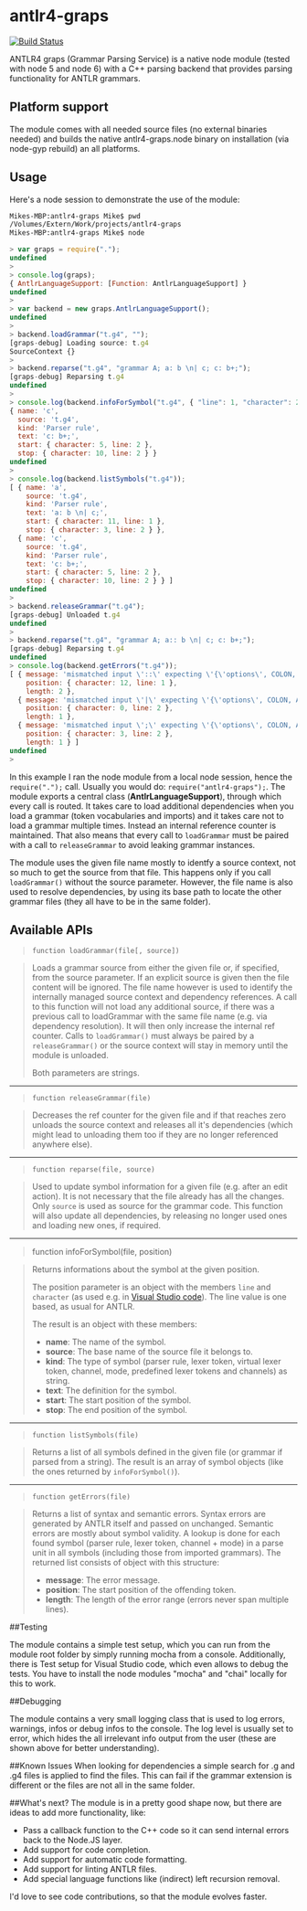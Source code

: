 # antlr4-graps
[![Build Status](https://travis-ci.org/mike-lischke/antlr-graps.svg?branch=master)](https://travis-ci.org/mike-lischke/antlr-graps)

ANTLR4 graps (Grammar Parsing Service) is a native node module (tested with node 5 and node 6) with a C++ parsing backend that provides parsing functionality for ANTLR grammars.

## Platform support

The module comes with all needed source files (no external binaries needed) and builds the native antlr4-graps.node binary on installation (via node-gyp rebuild) an all platforms.

## Usage

Here's a node session to demonstrate the use of the module:

```bash
Mikes-MBP:antlr4-graps Mike$ pwd
/Volumes/Extern/Work/projects/antlr4-graps
Mikes-MBP:antlr4-graps Mike$ node
```
```js
> var graps = require(".");
undefined
>
> console.log(graps);
{ AntlrLanguageSupport: [Function: AntlrLanguageSupport] }
undefined
>
> var backend = new graps.AntlrLanguageSupport();
undefined
>
> backend.loadGrammar("t.g4", "");
[graps-debug] Loading source: t.g4
SourceContext {}
>
> backend.reparse("t.g4", "grammar A; a: b \n| c; c: b+;");
[graps-debug] Reparsing t.g4
undefined
>
> console.log(backend.infoForSymbol("t.g4", { "line": 1, "character": 2 }));
{ name: 'c',
  source: 't.g4',
  kind: 'Parser rule',
  text: 'c: b+;',
  start: { character: 5, line: 2 },
  stop: { character: 10, line: 2 } }
undefined
>
> console.log(backend.listSymbols("t.g4"));
[ { name: 'a',
    source: 't.g4',
    kind: 'Parser rule',
    text: 'a: b \n| c;',
    start: { character: 11, line: 1 },
    stop: { character: 3, line: 2 } },
  { name: 'c',
    source: 't.g4',
    kind: 'Parser rule',
    text: 'c: b+;',
    start: { character: 5, line: 2 },
    stop: { character: 10, line: 2 } } ]
undefined
>
> backend.releaseGrammar("t.g4");
[graps-debug] Unloaded t.g4
undefined
>
> backend.reparse("t.g4", "grammar A; a:: b \n| c; c: b+;");
[graps-debug] Reparsing t.g4
undefined
> console.log(backend.getErrors("t.g4"));
[ { message: 'mismatched input \'::\' expecting \'{\'options\', COLON, AT}\'',
    position: { character: 12, line: 1 },
    length: 2 },
  { message: 'mismatched input \'|\' expecting \'{\'options\', COLON, AT}\'',
    position: { character: 0, line: 2 },
    length: 1 },
  { message: 'mismatched input \';\' expecting \'{\'options\', COLON, AT}\'',
    position: { character: 3, line: 2 },
    length: 1 } ]
undefined
>
```

In this example I ran the node module from a local node session, hence the `require(".");` call. Usually you would do: `require("antlr4-graps");`. The module exports a central class (**AntlrLanguageSupport**), through which every call is routed. It takes care to load additional dependencies when you load a grammar (token vocabularies and imports) and it takes care not to load a grammar multiple times. Instead an internal reference counter is maintained. That also means that every call to `loadGrammar` must be paired with a call to `releaseGrammar` to avoid leaking grammar instances.

The module uses the given file name mostly to identfy a source context, not so much to get the source from that file. This happens only if you call `loadGrammar()` without the source parameter. However, the file name is also used to resolve dependencies, by using its base path to locate the other grammar files (they all have to be in the same folder).

## Available APIs

> `function loadGrammar(file[, source])`

> Loads a grammar source from either the given file or, if specified, from the source parameter. If an explicit source is given then the file content will be ignored. The file name however is used to identify the internally managed source context and dependency references. A call to this function will not load any additional source, if there was a previous call to loadGrammar with the same file name (e.g. via dependency resolution). It will then only increase the internal ref counter. Calls to `loadGrammar()` must always be paired by a `releaseGrammar()` or the source context will stay in memory until the module is unloaded.
>
> Both parameters are strings.

-----

> `function releaseGrammar(file)`

> Decreases the ref counter for the given file and if that reaches zero unloads the source context and releases all it's dependencies (which might lead to unloading them too if they are no longer referenced anywhere else).

-----

> `function reparse(file, source)`

> Used to update symbol information for a given file (e.g. after an edit action). It is not necessary that the file already has all the changes. Only `source` is used as source for the grammar code. This function will also update all dependencies, by releasing no longer used ones and loading new ones, if required.

-----
    
> function infoForSymbol(file, position)

> Returns informations about the symbol at the given position.
>
> The position parameter is an object with the members `line` and `character` (as used e.g. in [Visual Studio code](https://code.visualstudio.com/docs/extensionAPI/vscode-api#Position)). The line value is one based, as usual for ANTLR.
> 
> The result is an object with these members:
> 
> - **name**: The name of the symbol.
> - **source**: The base name of the source file it belongs to.
> - **kind**: The type of symbol (parser rule, lexer token, virtual lexer token, channel, mode, predefined lexer tokens and channels) as string.
> - **text**: The definition for the symbol.
> - **start**: The start position of the symbol.
> - **stop**: The end position of the symbol.
    
-----
    
> `function listSymbols(file)`

> Returns a list of all symbols defined in the given file (or grammar if parsed from a string). The result is an array of symbol objects (like the ones returned by `infoForSymbol()`).

-----
    
> `function getErrors(file)`

> Returns a list of syntax and semantic errors. Syntax errors are generated by ANTLR itself and passed on unchanged. Semantic errors are mostly about symbol validity. A lookup is done for each found symbol (parser rule, lexer token, channel + mode) in a parse unit in all symbols (including those from imported grammars). The returned list consists of object with this structure:
> 
> - **message**: The error message.
> - **position**: The start position of the offending token.
> - **length**: The length of the error range (errors never span multiple lines).

##Testing

The module contains a simple test setup, which you can run from the module root folder by simply running mocha from a console. Additionally, there is Test setup for Visual Studio code, which even allows to debug the tests. You have to install the node modules "mocha" and "chai" locally for this to work.

##Debugging

The module contains a very small logging class that is used to log errors, warnings, infos or debug infos to the console. The log level is usually set to error, which hides the all irrelevant info output from the user (these are shown above for better understanding). 

##Known Issues
When looking for dependencies a simple search for .g and .g4 files is applied to find the files. This can fail if the grammar extension is different or the files are not all in the same folder.

##What's next?
The module is in a pretty good shape now, but there are ideas to add more functionality, like:

- Pass a callback function to the C++ code so it can send internal errors back to the Node.JS layer.
- Add support for code completion.
- Add support for automatic code formatting.
- Add support for linting ANTLR files.
- Add special language functions like (indirect) left recursion removal.

I'd love to see code contributions, so that the module evolves faster.
